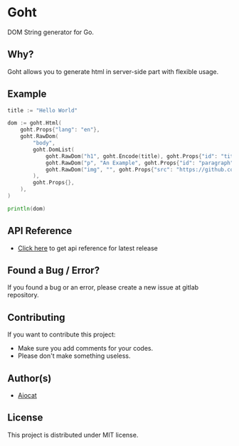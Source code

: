 <!--
 Copyright (c) 2022 Bi Anlatsana

 This software is released under the MIT License.
 https://opensource.org/licenses/MIT
-->

# Goht

DOM String generator for Go.

## Why?

Goht allows you to generate html in server-side part with flexible usage.

## Example

```go
title := "Hello World"

dom := goht.Html(
    goht.Props{"lang": "en"},
    goht.RawDom(
        "body",
        goht.DomList(
            goht.RawDom("h1", goht.Encode(title), goht.Props{"id": "title"}),
            goht.RawDom("p", "An Example", goht.Props{"id": "paragraph"}),
            goht.RawDom("img", "", goht.Props{"src": "https://github.com/aiocat/args/blob/main/static/img/logo.png"}),
        ),
        goht.Props{},
    ),
)

println(dom)
```

## API Reference

- [Click here](https://pkg.go.dev/github.com/aiocat/goht) to get api reference for latest release

## Found a Bug / Error?

If you found a bug or an error, please create a new issue at gitlab repository.

## Contributing

If you want to contribute this project:

- Make sure you add comments for your codes.
- Please don't make something useless.

## Author(s)

- [Aiocat](https://github.com/aiocat)

## License

This project is distributed under MIT license.
